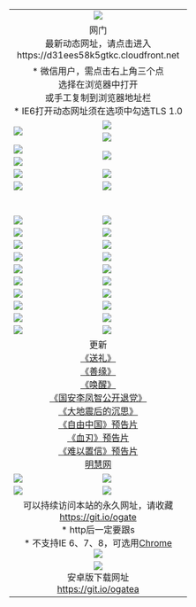 ﻿<table>
  <tr></tr>
  <tr><td colspan=2 align=center><img src="https://cloud.githubusercontent.com/assets/11880933/13434984/f430fae2-e012-11e5-814f-c2df1e82b247.jpg" /></td></tr>
  <tr><td colspan=2 align=center>网门<br>最新动态网址，请点击进入
<br>https://d31ees58k5gtkc.cloudfront.net
    </td>
  </tr>
  <tr>
    <td colspan=2 align=center>* 微信用户，需点击右上角三个点<br>选择在浏览器中打开<br>或手工复制到浏览器地址栏
    <br>* IE6打开动态网址须在选项中勾选TLS 1.0</td>
  </tr>
  <tr>
    <td rowspan=2><a href="https://d31ees58k5gtkc.cloudfront.net/ogUP.aspx?name=11DKC.mp4&list=11DKC" target="_blank"><img src="https://d31ees58k5gtkc.cloudfront.net/Up/11DKC1.jpg" /></a></td> 
    <td><div><a href="https://d31ees58k5gtkc.cloudfront.net/ogUP.aspx?name=LRWS.mp4&list=LRWS" target="_blank"><img src="https://d31ees58k5gtkc.cloudfront.net/Up/LRWS.jpg" /></a></td>
   </tr>
  <tr>
    <td><a href="https://d31ees58k5gtkc.cloudfront.net/ogNiceVedio.aspx" target="_blank"><img src="https://d31ees58k5gtkc.cloudfront.net/Up/11TGKDY.jpg" /></a></td>
  </tr>
  <tr>
    <td><a href="https://d31ees58k5gtkc.cloudfront.net/ogUP.aspx?name=JQR.mp4&count=2" target="_blank"><img src="https://d31ees58k5gtkc.cloudfront.net/Up/JQR.jpg" /></a></td>   
    <td rowspan=2><a href="https://d31ees58k5gtkc.cloudfront.net/ogUP.aspx?name=JP.mp4&count=9" target="_blank"><img src="https://d31ees58k5gtkc.cloudfront.net/Up/JP.jpg" /></td>
  </tr>
  <tr>
    <td><a href="https://d31ees58k5gtkc.cloudfront.net/ogUP.aspx?name=WH.mp4" target="_blank"><img src="https://d31ees58k5gtkc.cloudfront.net/Up/WH.jpg" /></a></td>
  </tr>
  <tr>
    <td><a href="https://d31ees58k5gtkc.cloudfront.net/ogUP.aspx?name=SSZJ.mp4&list=SSZJ" target="_blank"><img src="https://d31ees58k5gtkc.cloudfront.net/Up/SSZJ.jpg" /></a></td>
    <td><a href="https://d31ees58k5gtkc.cloudfront.net/ogUP.aspx?name=1XQK.mp4&count=13" target="_blank"><img src="https://d31ees58k5gtkc.cloudfront.net/Up/1XQK.jpg" /></a</td>
  </tr>
  <tr>
    <td><a href="https://d31ees58k5gtkc.cloudfront.net/ogUP.aspx?name=ZY.mp4&count=2015|16" target="_blank"><img src="https://d31ees58k5gtkc.cloudfront.net/Up/ZY.jpg" /></a</td>
    <td><a href="https://d31ees58k5gtkc.cloudfront.net/ogUP.aspx?name=XTFY.mp4&count=B|2,A|24" target="_blank"><img src="https://d31ees58k5gtkc.cloudfront.net/Up/XTFY.jpg" /></a></td>
  </tr>
  <tr height="40">
  </tr>
  <tr>
    <td><a href="https://d31ees58k5gtkc.cloudfront.net/ogUP.aspx?name=4SQQ.mp4&list=4SQQ" target="_blank"><img src="https://d31ees58k5gtkc.cloudfront.net/Up/4SQQ0.jpg"/></a></td>
    <td><a href="https://d31ees58k5gtkc.cloudfront.net/ogUP.aspx?name=4SHQ.mp4&list=4SHQ" target="_blank"><img src="https://d31ees58k5gtkc.cloudfront.net/Up/4SHQ0.jpg"/></a></td>
  </tr>
  <tr>
    <td><a href="https://d31ees58k5gtkc.cloudfront.net/ogUP.aspx?name=4SZG.mp4&list=4SZG" target="_blank"><img src="https://d31ees58k5gtkc.cloudfront.net/Up/4SZG0.jpg"/></a></td>
    <td><a href="https://d31ees58k5gtkc.cloudfront.net/ogUP.aspx?name=4SDJ.mp4&list=4SDJ" target="_blank"><img src="https://d31ees58k5gtkc.cloudfront.net/Up/4SDJ0.jpg"/></a></td>
  </tr>
  <tr>
    <td><a href="https://d31ees58k5gtkc.cloudfront.net/ogUP.aspx?name=4SGX.mp4&list=4SGX" target="_blank"><img src="https://d31ees58k5gtkc.cloudfront.net/Up/4SGX0.jpg"/></a></td>
    <td><a href="https://d31ees58k5gtkc.cloudfront.net/ogUP.aspx?name=4SHD.mp4&list=4SHD" target="_blank"><img src="https://d31ees58k5gtkc.cloudfront.net/Up/4SHD0.jpg"/></a></td>
  </tr>
  <tr>
    <td><a href="https://d31ees58k5gtkc.cloudfront.net/ogUP.aspx?name=4CTX.mp4&list=4CTX" target="_blank"><img src="https://d31ees58k5gtkc.cloudfront.net/Up/4CTX0.jpg"/></a></td>
    <td><a href="https://d31ees58k5gtkc.cloudfront.net/ogUP.aspx?name=4CWZ.mp4&list=4CWZ" target="_blank"><img src="https://d31ees58k5gtkc.cloudfront.net/Up/4CWZ0.jpg"/></a></td>
  </tr>
  <tr>
    <td><a href="https://d31ees58k5gtkc.cloudfront.net/onUP.aspx?name=https://d1lqqjldbsh7xo.cloudfront.net/" target="_blank"><img src="https://d31ees58k5gtkc.cloudfront.net/Up/0DTW.jpg"/></a></td>
    <td><a href="https://d31ees58k5gtkc.cloudfront.net/onUP.aspx?name=https://d240ns8up8earz.cloudfront.net/acenter/" target="_blank"><img src="https://d31ees58k5gtkc.cloudfront.net/Up/0TDW.jpg" /></a></td>
  </tr>
  <tr>
    <td><a href="https://d31ees58k5gtkc.cloudfront.net/onUP.aspx?name=https://d4508d6vomz2p.cloudfront.net/gb/nsc413.htm" target="_blank"><img src="https://d31ees58k5gtkc.cloudfront.net/Up/0DJY.jpg" /></a></td>
    <td><a href="https://d31ees58k5gtkc.cloudfront.net/onUP.aspx?name=https://dilo7bqpjb57y.cloudfront.net/xtr/gb/prog204.html" target="_blank"><img src="https://d31ees58k5gtkc.cloudfront.net/Up/0XTR.jpg" /></a></td>
  </tr>
  <tr>
    <td><a href="https://d31ees58k5gtkc.cloudfront.net/onUP.aspx?name=https://d3aj00iefsmfgc.cloudfront.net/" target="_blank"><img src="https://d31ees58k5gtkc.cloudfront.net/Up/0MHW.jpg" /></a></td>
    <td><a href="https://d31ees58k5gtkc.cloudfront.net/onUP.aspx?name=https://d20wz7qt14x5d2.cloudfront.net/" target="_blank"><img src="https://d31ees58k5gtkc.cloudfront.net/Up/0ZJW.jpg" /></a></td>
  </tr>
  <tr>
    <td><a href="https://d31ees58k5gtkc.cloudfront.net/ogUP.aspx?name=0FG.zip" target="_blank"><img src="https://d31ees58k5gtkc.cloudfront.net/Up/0FG.jpg" /></a></td>
    <td><a href="https://d31ees58k5gtkc.cloudfront.net/ogUP.aspx?name=0FGA.apk" target="_blank"><img src="https://d31ees58k5gtkc.cloudfront.net/Up/0FGA.jpg" /></a></td>
  </tr>
  <tr>
    <td><a href="https://d31ees58k5gtkc.cloudfront.net/ogUP.aspx?name=0U.zip" target="_blank"><img src="https://d31ees58k5gtkc.cloudfront.net/Up/0U.jpg" /></a></td>
    <td><a href="https://d31ees58k5gtkc.cloudfront.net/ogUP.aspx?name=0UA.apk" target="_blank"><img src="https://d31ees58k5gtkc.cloudfront.net/Up/0UA.jpg" /></a></td>
  </tr>
  <tr>
    <td><a href="https://d31ees58k5gtkc.cloudfront.net/ogUP.aspx?name=0iPPOTV.zip" target="_blank"><img src="https://d31ees58k5gtkc.cloudfront.net/Up/0iPPOTV.jpg" /></a></td>
    <td><a href="https://d31ees58k5gtkc.cloudfront.net/ogUP.aspx?name=0iNTD.apk" target="_blank"><img src="https://d31ees58k5gtkc.cloudfront.net/Up/0iNTD.jpg" /></a></td>
  </tr>
  <tr>
    <td colspan=2 align=center>更新<br>
      <a href="https://d31ees58k5gtkc.cloudfront.net/ogUP.aspx?name=4ESL.mp4" target="_blank">《送礼》</a><br>
      <a href="https://d31ees58k5gtkc.cloudfront.net/ogUP.aspx?name=4ESY.mp4" target="_blank">《善缘》</a><br>
      <a href="https://d31ees58k5gtkc.cloudfront.net/ogUP.aspx?name=4EHX.mp4" target="_blank">《唤醒》</a><br>
      <a href="https://d31ees58k5gtkc.cloudfront.net/ogUP.aspx?name=4LFZ.mp4" target="_blank">《国安李凤智公开退党》</a><br>
      <a href="https://d31ees58k5gtkc.cloudfront.net/ogUP.aspx?name=4DDZHDCS.mp4" target="_blank">《大地震后的沉思》</a><br>
      <a href="https://d31ees58k5gtkc.cloudfront.net/ogUP.aspx?name=11ZYZG0.mp4" target="_blank">《自由中国》预告片</a><br>
      <a href="https://d31ees58k5gtkc.cloudfront.net/ogUP.aspx?name=11XR.mp4" target="_blank">《血刃》预告片</a><br>
      <a href="https://d31ees58k5gtkc.cloudfront.net/ogUP.aspx?name=11NYZX.mp4&count=2" target="_blank">《难以置信》预告片</a><br>
      <a href="https://d31ees58k5gtkc.cloudfront.net/onUP.aspx?name=https://www.minghui.org/" target="_blank">明慧网</a></td>
    </td>
  </tr>
  <tr>
    <td><a href="https://d31ees58k5gtkc.cloudfront.net/ogNice.aspx" target="_blank"><img src="https://d31ees58k5gtkc.cloudfront.net/Up/0WCYY.jpg" /></a></td>
    <td><a href="https://d31ees58k5gtkc.cloudfront.net/onCO.aspx?ob=600事物&op=增删改&args=WH1~%23类型6新闻%7c%23类型6评论&mode=" target="_blank"><img src="https://d31ees58k5gtkc.cloudfront.net/Up/0WZTT.jpg" /></a></td> 
  </tr>
  <tr>
    <td><a href="https://d31ees58k5gtkc.cloudfront.net/ogDY.aspx" target="_blank"><img src="https://d31ees58k5gtkc.cloudfront.net/Up/0FK.jpg" /></a></td>
    <td><a href="https://d31ees58k5gtkc.cloudfront.net/ogST.aspx" target="_blank"><img src="https://d31ees58k5gtkc.cloudfront.net/Up/0ST.jpg" /></a></td> 
  </tr>
  <tr>
    <td colspan=2 align=center>可以持续访问本站的永久网址，请收藏<br/><a href="https://git.io/ogate" target="_blank">https://git.io/ogate</a><br/>* http后一定要跟s<br/>* 不支持IE 6、7、8，可选用<a href="https://d31ees58k5gtkc.cloudfront.net/ogUP.aspx?name=0ChromePortable.zip">Chrome</a><br/><a href="https://d31ees58k5gtkc.cloudfront.net/Up/0WMGDL2.png" target="_blank"><img src="https://d31ees58k5gtkc.cloudfront.net/Up/0WMGD2.png"/></a></td>
  </tr>
  <tr>
    <td colspan=2 align=center><a href="https://d31ees58k5gtkc.cloudfront.net/ogUP.aspx?name=0oGate.apk" target="_blank"><img src="https://cloud.githubusercontent.com/assets/11880933/13720399/75e143ee-e842-11e5-9f0a-1421f423c80f.jpg" /></a><br>安卓版下载网址<br><a href="https://git.io/ogatea">https://git.io/ogatea</a></td>
  </tr>
  <!--tr>
    <td colspan=2 align=center>可能失效的动态网址
    </td>
  </tr-->
</table>
